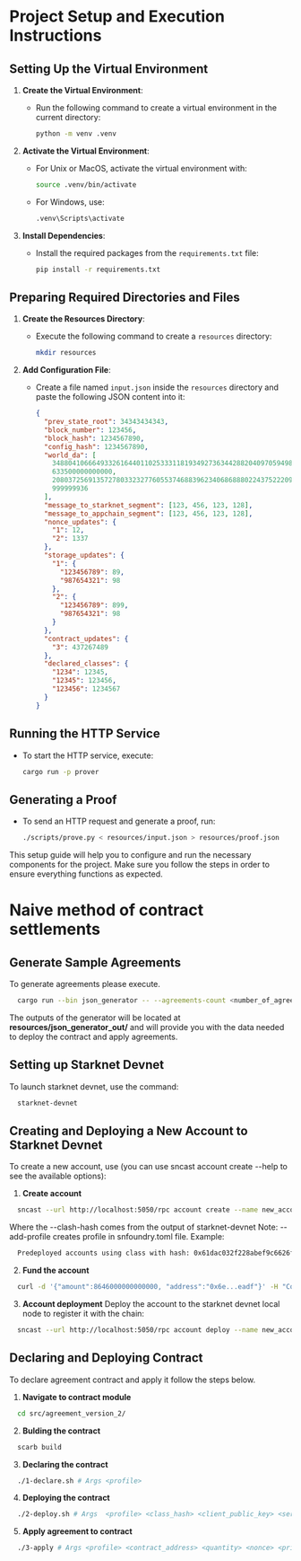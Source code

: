 # Project Setup and Execution Instructions

## Setting Up the Virtual Environment

1. **Create the Virtual Environment**:

   - Run the following command to create a virtual environment in the current directory:
     ```bash
     python -m venv .venv
     ```

2. **Activate the Virtual Environment**:

   - For Unix or MacOS, activate the virtual environment with:
     ```bash
     source .venv/bin/activate
     ```
   - For Windows, use:
     ```bash
     .venv\Scripts\activate
     ```

3. **Install Dependencies**:
   - Install the required packages from the `requirements.txt` file:
     ```bash
     pip install -r requirements.txt
     ```

## Preparing Required Directories and Files

1. **Create the Resources Directory**:

   - Execute the following command to create a `resources` directory:
     ```bash
     mkdir resources
     ```

2. **Add Configuration File**:
   - Create a file named `input.json` inside the `resources` directory and paste the following JSON content into it:
     ```json
     {
       "prev_state_root": 34343434343,
       "block_number": 123456,
       "block_hash": 1234567890,
       "config_hash": 1234567890,
       "world_da": [
         3488041066649332616440110253331181934927363442882040970594983370166361489161,
         633500000000000,
         2080372569135727803323277605537468839623406868880224375222092136867736091483,
         999999936
       ],
       "message_to_starknet_segment": [123, 456, 123, 128],
       "message_to_appchain_segment": [123, 456, 123, 128],
       "nonce_updates": {
         "1": 12,
         "2": 1337
       },
       "storage_updates": {
         "1": {
           "123456789": 89,
           "987654321": 98
         },
         "2": {
           "123456789": 899,
           "987654321": 98
         }
       },
       "contract_updates": {
         "3": 437267489
       },
       "declared_classes": {
         "1234": 12345,
         "12345": 123456,
         "123456": 1234567
       }
     }
     ```

## Running the HTTP Service

- To start the HTTP service, execute:
  ```bash
  cargo run -p prover
  ```

## Generating a Proof

- To send an HTTP request and generate a proof, run:
  ```bash
  ./scripts/prove.py < resources/input.json > resources/proof.json
  ```

This setup guide will help you to configure and run the necessary components for the project. Make sure you follow the steps in order to ensure everything functions as expected.

# Naive method of contract settlements

## Generate Sample Agreements

To generate agreements please execute.

```bash
  cargo run --bin json_generator -- --agreements-count <number_of_agreements>
```

The outputs of the generator will be located at **resources/json_generator_out/** and will provide you with the data needed to deploy the contract and apply agreements.

## Setting up Starknet Devnet

To launch starknet devnet, use the command:

```bash
  starknet-devnet
```

## Creating and Deploying a New Account to Starknet Devnet

To create a new account, use (you can use sncast account create --help to see the available options):

1. **Create account**
```bash
  sncast --url http://localhost:5050/rpc account create --name new_account --class-hash  0x19...8dd6 --add-profile
```
Where the --clash-hash comes from the output of starknet-devnet
Note: --add-profile creates profile in snfoundry.toml file.
Example:
```bash
  Predeployed accounts using class with hash: 0x61dac032f228abef9c6626f995015233097ae253a7f72d68552db02f2971b8f
```

2. **Fund the account**
```bash
  curl -d '{"amount":8646000000000000, "address":"0x6e...eadf"}' -H "Content-Type: application/json" -X POST http://127.0.0.1:5050/mint
```
3. **Account deployment**
Deploy the account to the starknet devnet local node to register it with the chain:

```bash
  sncast --url http://localhost:5050/rpc account deploy --name new_account
```

## Declaring and Deploying Contract

To declare agreement contract and apply it follow the steps below.

1. **Navigate to contract module**
```bash
  cd src/agreement_version_2/
```

2. **Bulding the contract**
```bash
  scarb build
```

3. **Declaring the contract**
```bash
  ./1-declare.sh # Args <profile>
```

4. **Deploying the contract**
```bash
  ./2-deploy.sh # Args  <profile> <class_hash> <client_public_key> <server_public_key>
```

5. **Apply agreement to contract**
```bash
  ./3-apply # Args <profile> <contract_address> <quantity> <nonce> <price> <server_signature_r> <server_signature_s> <client_signature_r> <client_signature_s>
```

